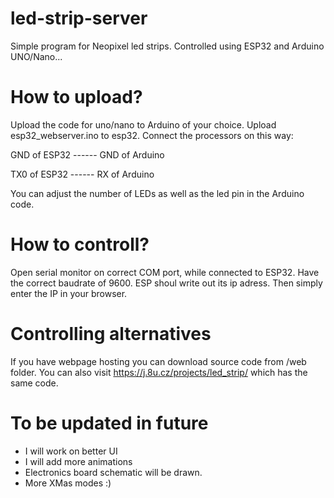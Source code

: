 # led-strip-server
Simple program for Neopixel led strips. Controlled using ESP32 and Arduino UNO/Nano...

# How to upload?
Upload the code for uno/nano to Arduino of your choice.
Upload esp32_webserver.ino to esp32.
Connect the processors on this way:

GND of ESP32 ------ GND of Arduino

TX0 of ESP32 ------ RX of Arduino

You can adjust the number of LEDs as well as the led pin in the Arduino code.

# How to controll?
Open serial monitor on correct COM port, while connected to ESP32. Have the correct baudrate of 9600.
ESP shoul write out its ip adress.
Then simply enter the IP in your browser.

# Controlling alternatives
If you have webpage hosting you can download source code from /web folder.
You can also visit https://j.8u.cz/projects/led_strip/ which has the same code.

# To be updated in future
- I will work on better UI
- I will add more animations
- Electronics board schematic will be drawn.
- More XMas modes :)
